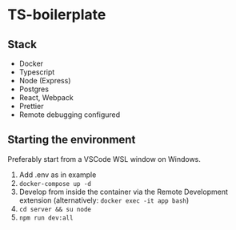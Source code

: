 # TS-boilerplate

## Stack

- Docker
- Typescript
- Node (Express)
- Postgres
- React, Webpack
- Prettier
- Remote debugging configured

## Starting the environment

Preferably start from a VSCode WSL window on Windows.

1. Add .env as in example
2. `docker-compose up -d`
3. Develop from inside the container via the Remote Development extension (alternatively: `docker exec -it app bash`)
4. `cd server && su node`
5. `npm run dev:all`
